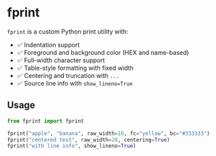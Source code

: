 # fprint

`fprint` is a custom Python print utility with:

- ✅ Indentation support
- ✅ Foreground and background color (HEX and name-based)
- ✅ Full-width character support
- ✅ Table-style formatting with fixed width
- ✅ Centering and truncation with `...`
- ✅ Source line info with `show_lineno=True`

## Usage

```python
from fprint import fprint

fprint("apple", "banana", raw_width=10, fc="yellow", bc="#333333")
fprint("centered text", raw_width=20, centering=True)
fprint("with line info", show_lineno=True)
